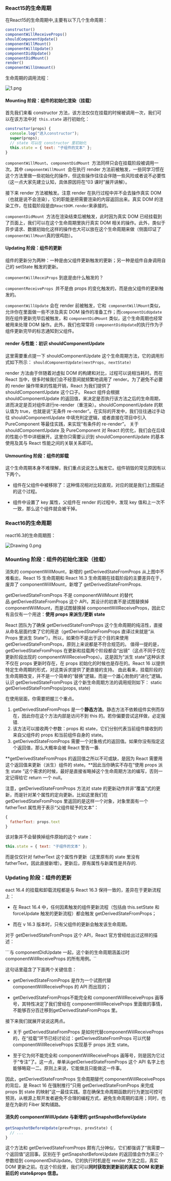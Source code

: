 ### React15的生命周期

在React15的生命周期中,主要有以下几个生命周期：

```js
constructor()
componentWillReceiveProps()
shouldComponentUpdate()
componentWillMount()
componentWillUpdate()
componentDidUpdate()
componentDidMount()
render()
componentWillUnmount()
```

生命周期的调用流程：

<img src="https://s0.lgstatic.com/i/image/M00/5E/31/Ciqc1F-GZbGAGNcBAAE775qohj8453.png" alt="1.png" data-nodeid="1591">

#### Mounting 阶段：组件的初始化渲染（挂载）

首先我们来看 constructor 方法，该方法仅仅在挂载的时候被调用一次，我们可以在该方法中对` this.state` 进行初始化：

```js
constructor(props) {
  console.log("进入constructor");
  super(props);
  // state 可以在 constructor 里初始化
  this.state = { text: "子组件的文本" };
}
```

`componentWillMount`、`componentDidMount `方法同样只会在挂载阶段被调用一次。其中 `componentWillMount `会在执行 render 方法前被触发，一些同学习惯在这个方法里做一些初始化的操作，但这些操作往往会伴随一些风险或者说不必要性（这一点大家先建立认知，具体原因将在“03 课时”展开讲解）。

接下来 render 方法被触发。注意 render 在执行过程中并不会去操作真实 DOM（也就是说不会渲染），它的职能是把需要渲染的内容返回出来。真实 DOM 的渲染工作，在挂载阶段是由` ReactDOM.render `来承接的。

`componentDidMount `方法在渲染结束后被触发，此时因为真实 DOM 已经挂载到了页面上，我们可以在这个生命周期里执行真实 DOM 相关的操作。此外，类似于异步请求、数据初始化这样的操作也大可以放在这个生命周期来做（侧面印证了` componentWillMount `真的很鸡肋）。

#### Updating 阶段：组件的更新

组件的更新分为两种：一种是由父组件更新触发的更新；另一种是组件自身调用自己的 setState 触发的更新。

`componentWillReceiProps` 到底是由什么触发的？

`componentReceiveProps `并不是由 props 的变化触发的，而是由父组件的更新触发的。


`componentWillUpdate` 会在 render 前被触发，它和` componentWillMount`类似，允许你在里面做一些不涉及真实 DOM 操作的准备工作；而` componentDidUpdate `则在组件更新完毕后被触发，和 `componentDidMount` 类似，这个生命周期也经常被用来处理 DOM 操作。此外，我们也常常将 `componentDidUpdate`的执行作为子组件更新完毕的标志通知到父组件。

#### render 与性能：初识 shouldComponentUpdate

这里需要重点提一下 shouldComponentUpdate 这个生命周期方法，它的调用形式如下所示：
`shouldComponentUpdate(nextProps, nextState)`

render 方法由于伴随着对虚拟 DOM 的构建和对比，过程可以说相当耗时。而在 React 当中，很多时候我们会不经意间就频繁地调用了 render。为了避免不必要的 render 操作带来的性能开销，React 为我们提供了 shouldComponentUpdate 这个口子。
React 组件会根据 shouldComponentUpdate 的返回值，来决定是否执行该方法之后的生命周期，进而决定是否对组件进行re-render（重渲染）。shouldComponentUpdate 的默认值为 true，也就是说“无条件 re-render”。在实际的开发中，我们往往通过手动往 shouldComponentUpdate 中填充判定逻辑，或者直接在项目中引入 PureComponent 等最佳实践，来实现“有条件的 re-render”。
关于 shouldComponentUpdate 及 PureComponent 对 React 的优化，我们会在后续的性能小节中详细展开。这里你只需要认识到 shouldComponentUpdate 的基本使用及其与 React 性能之间的关联关系即可。

#### Unmounting 阶段：组件的卸载

这个生命周期本身不难理解，我们重点说说怎么触发它。组件销毁的常见原因有以下两个。

- 
  组件在父组件中被移除了：这种情况相对比较直观，对应的就是我们上图描述的这个过程。


- 
  组件中设置了 key 属性，父组件在 render 的过程中，发现 key 值和上一次不一致，那么这个组件就会被干掉。

### React16的生命周期

react16.3的生命周期图：

<img src="https://s0.lgstatic.com/i/image/M00/5D/D9/CgqCHl-FVVeAaMJvAAKXOyLlUwM592.png" alt="Drawing 0.png" data-nodeid="13944">

### Mounting 阶段：组件的初始化渲染（挂载）

消失的 componentWillMount，新增的 getDerivedStateFromProps
从上图中不难看出，React 15 生命周期和 React 16.3 生命周期在挂载阶段的主要差异在于，废弃了 componentWillMount，新增了 getDerivedStateFromProps.

getDerivedStateFromProps 不是 componentWillMount 的替代品.getDerivedStateFromProps 这个 API，其设计的初衷不是试图替换掉 componentWillMount，而是试图替换掉 componentWillReceiveProps，因此它有且仅有一个用途：**使用 props 来派生/更新 state**

React 团队为了确保 getDerivedStateFromProps 这个生命周期的纯洁性，直接从命名层面约束了它的用途（getDerivedStateFromProps 直译过来就是“从 Props 里派生 State”）。所以，如果你不是出于这个目的来使用 getDerivedStateFromProps，原则上来说都是不符合规范的。
值得一提的是，getDerivedStateFromProps 在更新和挂载两个阶段都会“出镜”（这点不同于仅在更新阶段出现的 componentWillReceiveProps）。这是因为“派生 state”这种诉求不仅在 props 更新时存在，在 props 初始化的时候也是存在的。React 16 以提供特定生命周期的形式，对这类诉求提供了更直接的支持。
由此看来，挂载阶段的生命周期改变，并不是一个简单的“替换”逻辑，而是一个雄心勃勃的“进化”逻辑。
认识 getDerivedStateFromProps
这个新生命周期方法的调用规则如下：
static getDerivedStateFromProps(props, state)

在使用层面，你需要把握三个重点。

1. getDerivedStateFromProps 是一个**静态方法**。静态方法不依赖组件实例而存在，因此你在这个方法内部是访问不到 this 的。若你偏要尝试这样做，必定报错.
2. 该方法可以接收两个参数：props 和 state，它们分别代表当前组件接收到的来自父组件的 props 和当前组件自身的 state。
3. getDerivedStateFromProps 需要一个对象格式的返回值。如果你没有指定这个返回值，那么大概率会被 React 警告一番.

**getDerivedStateFromProps 的返回值之所以不可或缺，是因为 React 需要用这个返回值来更新（派生）组件的 state。**因此当你确实不存在“使用 props 派生 state ”这个需求的时候，最好是直接省略掉这个生命周期方法的编写，否则一定记得给它 return 一个 null。

注意，getDerivedStateFromProps 方法对 state 的更新动作并非“覆盖”式的更新，而是针对某个属性的定向更新。比如这里我们在 getDerivedStateFromProps 里返回的是这样一个对象，对象里面有一个 fatherText 属性用于表示“父组件赋予的文本”：

```js
{
  fatherText: props.text
}
```

该对象并不会替换掉组件原始的这个 state：

```js
this.state = { text: "子组件的文本" };
```

而是仅仅针对 fatherText 这个属性作更新（这里原有的 state 里没有 fatherText，因此直接新增）。更新后，原有属性与新属性是共存的.

### Updating 阶段：组件的更新

eact 16.4 的挂载和卸载流程都是与 React 16.3 保持一致的，差异在于更新流程上：

- 
  在 React 16.4 中，任何因素触发的组件更新流程（包括由 this.setState 和 forceUpdate 触发的更新流程）都会触发 getDerivedStateFromProps；


- 而在 v 16.3 版本时，只有父组件的更新会触发该生命周期。

对于 getDerivedStateFromProps 这个 API，React 官方曾经给出过这样的描述：

```与 componentDidUpdate 一起，这个新的生命周期涵盖过时componentWillReceiveProps 的所有用例。``

这句话里蕴含了下面两个关键信息：

- 
  getDerivedStateFromProps 是作为一个试图代替 componentWillReceiveProps 的 API 而出现的；


- getDerivedStateFromProps不能完全和 componentWillReceiveProps 画等号，其特性决定了我们曾经在 componentWillReceiveProps 里面做的事情，不能够百分百迁移到getDerivedStateFromProps 里。

接下来我们就展开说说这两点。

- 
  关于 getDerivedStateFromProps 是如何代替componentWillReceiveProps 的，在“挂载”环节已经讨论过：getDerivedStateFromProps 可以代替 componentWillReceiveProps 实现基于 props 派生 state。


- 至于它为何不能完全和 componentWillReceiveProps 画等号，则是因为它过于“专注”了。这一点，单单从getDerivedStateFromProps 这个 API 名字上也能够略窥一二。原则上来说，它能做且只能做这一件事。

因此，getDerivedStateFromProps 生命周期替代 componentWillReceiveProps 的背后，是 React 16 在强制推行“只用 getDerivedStateFromProps 来完成 props 到 state 的映射”这一最佳实践。意在确保生命周期函数的行为更加可控可预测，从根源上帮开发者避免不合理的编程方式，避免生命周期的滥用；同时，也是在为新的 Fiber 架构铺路。

#### 消失的 componentWillUpdate 与新增的 getSnapshotBeforeUpdate

```js
getSnapshotBeforeUpdate(prevProps, prevState) {
  // ...
}
```

这个方法和 getDerivedStateFromProps 颇有几分神似，它们都强调了“我需要一个返回值”这回事。区别在于 getSnapshotBeforeUpdate 的返回值会作为第三个参数给到 componentDidUpdate。它的执行时机是在 render 方法之后，真实 DOM 更新之前。在这个阶段里，我们可以**同时获取到更新前的真实 DOM 和更新前后的 state&props 信息。**

